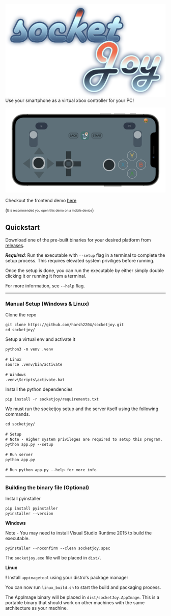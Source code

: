 ![socketJoy-logo](./assets/socketJoy-logo.png)
Use your smartphone as a virtual xbox controller for your PC!


![socketJoy-logo](./assets/controller-mockup.png)

Checkout the frontend demo [here](https://gamepad.harshgupta.dev)

(<sub><sup>It is recommended you open this demo on a mobile device</sup></sub>)

## Quickstart

Download one of the pre-built binaries for your desired platform from [releases](https://github.com/harsh2204/socketjoy/releases/). 

_**Required**_: Run the executable with `--setup` flag in a terminal to complete the setup process. This requires elevated system priviliges before running.

Once the setup is done, you can run the executable by either simply double clicking it or running it from a terminal.

For more information, see `--help` flag.

---

### Manual Setup (Windows & Linux)

Clone the repo
```
git clone https://github.com/harsh2204/socketjoy.git
cd socketjoy/
```

Setup a virtual env and activate it
```
python3 -m venv .venv

# Linux
source .venv/bin/activate 

# Windows
.venv\Scripts\activate.bat
```

Install the python dependencies

```
pip install -r socketjoy/requirements.txt
```

We must run the socketjoy setup and the server itself using the following commands.

```
cd socketjoy/

# Setup
# Note - Higher system privileges are required to setup this program.
python app.py --setup

# Run server
python app.py

# Run python app.py --help for more info 
```

---
### Building the binary file (Optional)

Install pyinstaller
```
pip install pyinstaller
pyinstaller --version
```

**Windows**

Note - You may need to install Visual Studio Runtime 2015 to build the executable.

```
pyinstaller --noconfirm --clean socketjoy.spec
```

The `socketjoy.exe` file will be placed in `dist/`.

**Linux**

**!** Install `appimagetool` using your distro's package manager

You can now run `linux_build.sh` to start the build and packaging process.

The AppImage binary will be placed in `dist/socketJoy.AppImage`. This is a portable binary that should work on other machines with the same architecture as your machine.
